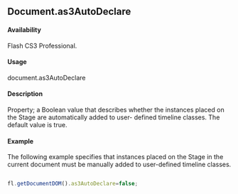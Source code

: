 ## Document.as3AutoDeclare

#### Availability

Flash CS3 Professional.

#### Usage

document.as3AutoDeclare

#### Description

Property; a Boolean value that describes whether the instances placed on the Stage are automatically added to user- defined timeline classes. The default value is true.

#### Example

The following example specifies that instances placed on the Stage in the current document must be manually added to user-defined timeline classes.

```javascript

fl.getDocumentDOM().as3AutoDeclare=false;

```
